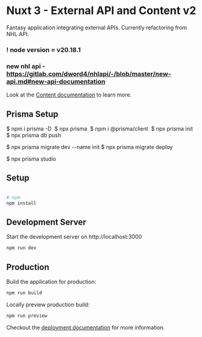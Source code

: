 # Nuxt 3 - External API and Content v2

Fantasy application integrating external APIs. Currently refactoring from NHL API.

### ! node version = v20.18.1

### new nhl api - https://gitlab.com/dword4/nhlapi/-/blob/master/new-api.md#new-api-documentation 

Look at the [Content documentation](https://content-v2.nuxtjs.org/) to learn more.

## Prisma Setup

$ npm i prisma -D 
$ npx prisma 
$ npm i @prisma/client 
$ npx prisma init 
$ npx prisma db push 

$ npx prisma migrate dev --name init
$ npx prisma migrate deploy

$ npx prisma studio

## Setup

```bash

# npm
npm install

```

## Development Server

Start the development server on http://localhost:3000

```bash
npm run dev
```

## Production

Build the application for production:

```bash
npm run build
```

Locally preview production build:

```bash
npm run preview
```

Checkout the [deployment documentation](https://v3.nuxtjs.org/docs/deployment) for more information.
